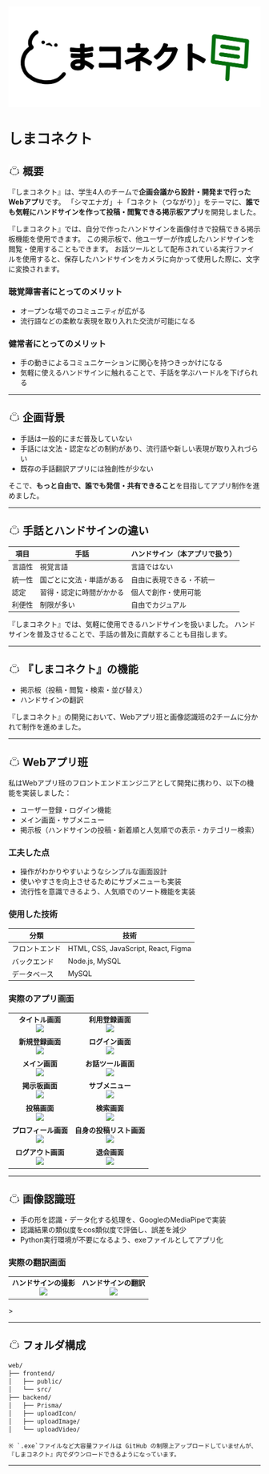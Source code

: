 <p align="center">
  <img src="web/frontend/public/images/logo.png" alt="しまコネクト ロゴ" >
</p>

# しまコネクト

<h2>
  <img src="web/frontend/public/images/listShima.jpg" alt="alt text" style="height: 1em; vertical-align: baseline;" />
  概要
</h2>

『しまコネクト』は、学生4人のチームで**企画会議から設計・開発まで行ったWebアプリ**です。
「シマエナガ」＋「コネクト（つながり）」をテーマに、**誰でも気軽にハンドサインを作って投稿・閲覧できる掲示板アプリ**を開発しました。

『しまコネクト』では、自分で作ったハンドサインを画像付きで投稿できる掲示板機能を使用できます。
この掲示板で、他ユーザーが作成したハンドサインを閲覧・使用することもできます。
お話ツールとして配布されている実行ファイルを使用すると、保存したハンドサインをカメラに向かって使用した際に、文字に変換されます。

### 聴覚障害者にとってのメリット
- オープンな場でのコミュニティが広がる  
- 流行語などの柔軟な表現を取り入れた交流が可能になる

### 健常者にとってのメリット
- 手の動きによるコミュニケーションに関心を持つきっかけになる
- 気軽に使えるハンドサインに触れることで、手話を学ぶハードルを下げられる

---

<h2>
  <img src="web/frontend/public/images/listShima.jpg" alt="alt text" style="height: 1em; vertical-align: baseline;" />
  企画背景
</h2>

- 手話は一般的にまだ普及していない
- 手話には文法・認定などの制約があり、流行語や新しい表現が取り入れづらい
- 既存の手話翻訳アプリには独創性が少ない

そこで、**もっと自由で、誰でも発信・共有できること**を目指してアプリ制作を進めました。

---

<h2>
  <img src="web/frontend/public/images/listShima.jpg" alt="alt text" style="height: 1em; vertical-align: baseline;" />
  手話とハンドサインの違い
</h2>

| 項目 | 手話 | ハンドサイン（本アプリで扱う） |
|------|------|-----------------------------|
| 言語性 | 視覚言語 | 言語ではない |
| 統一性 | 国ごとに文法・単語がある | 自由に表現できる・不統一 |
| 認定 | 習得・認定に時間がかかる | 個人で創作・使用可能 |
| 利便性 | 制限が多い | 自由でカジュアル |

『しまコネクト』では、気軽に使用できるハンドサインを扱いました。
ハンドサインを普及させることで、手話の普及に貢献することも目指します。

---

<h2>
  <img src="web/frontend/public/images/listShima.jpg" alt="alt text" style="height: 1em; vertical-align: baseline;" />
  『しまコネクト』の機能
</h2>

- 掲示板（投稿・閲覧・検索・並び替え） 
- ハンドサインの翻訳

『しまコネクト』の開発において、Webアプリ班と画像認識班の2チームに分かれて制作を進めました。

---

<h2>
  <img src="web/frontend/public/images/listShima.jpg" alt="alt text" style="height: 1em; vertical-align: baseline;" />
  Webアプリ班
</h2>

私はWebアプリ班のフロントエンドエンジニアとして開発に携わり、以下の機能を実装しました：
- ユーザー登録・ログイン機能
- メイン画面・サブメニュー
- 掲示板（ハンドサインの投稿・新着順と人気順での表示・カテゴリー検索）

### 工夫した点
- 操作がわかりやすいようなシンプルな画面設計
- 使いやすさを向上させるためにサブメニューも実装
- 流行性を意識できるよう、人気順でのソート機能を実装

### 使用した技術
| 分類 | 技術 |
|------|------|
| フロントエンド | HTML, CSS, JavaScript, React, Figma |
| バックエンド | Node.js, MySQL |
| データベース | MySQL |

### 実際のアプリ画面

<table>
  <tr>
    <td align="center">
      <strong>タイトル画面</strong><br>
      <img src="https://github.com/user-attachments/assets/d3456b09-12ac-4256-9151-991d45cb787b" width="90%" />
    </td>
    <td align="center">
      <strong>利用登録画面</strong><br>
      <img src="https://github.com/user-attachments/assets/e992b3d8-ee4b-4e0c-9ee4-b5dd1a63418d" width="90%" />
    </td>
  </tr>
  <tr>
    <td align="center">
      <strong>新規登録画面</strong><br>
      <img src="https://github.com/user-attachments/assets/b288efc9-476e-4def-902c-cc2e8b0998d7" width="90%" />
    </td>
    <td align="center">
      <strong>ログイン画面</strong><br>
      <img src="https://github.com/user-attachments/assets/4a7f37df-34bf-4553-b6d3-c89b5deb827c" width="90%" />
    </td>
  </tr>
  <tr>
    <td align="center">
      <strong>メイン画面</strong><br>
      <img src="https://github.com/user-attachments/assets/139926e9-99bc-4154-bf1c-c3c83f1609cb" width="90%" />
    </td>
    <td align="center">
      <strong>お話ツール画面</strong><br>
      <img src="https://github.com/user-attachments/assets/a693286f-ee59-44f0-b600-2ebb8401e908" width="90%" />
    </td>
  </tr>
  <tr>
    <td align="center">
      <strong>掲示板画面</strong><br>
      <img src="https://github.com/user-attachments/assets/d3fe6095-c1fc-46fe-ba48-10f3fbaff75b" width="90%" />
    </td>
    <td align="center">
      <strong>サブメニュー</strong><br>
      <img src="https://github.com/user-attachments/assets/d0db92d1-3118-4e44-9a03-bac82011906c" width="90%" />
    </td>
  </tr>
  <tr>
    <td align="center">
      <strong>投稿画面</strong><br>
      <img src="https://github.com/user-attachments/assets/d1d641d7-0992-468a-a0bf-566e8013520d" width="90%" />
    </td>
    <td align="center">
      <strong>検索画面</strong><br>
      <img src="https://github.com/user-attachments/assets/6a7f107f-b18f-42fa-b679-22179de2a4e4" width="90%" />
    </td>
  </tr>
  <tr>
    <td align="center">
      <strong>プロフィール画面</strong><br>
      <img src="https://github.com/user-attachments/assets/8a64f0e4-f073-4c78-9217-a17f99ee0efe" width="90%" />
    </td>
    <td align="center">
      <strong>自身の投稿リスト画面</strong><br>
      <img src="https://github.com/user-attachments/assets/8fb828f7-af9a-4fe1-aaa2-02339fcf9c77" width="90%" />
    </td>
  </tr>
  <tr>
    <td align="center">
      <strong>ログアウト画面</strong><br>
      <img src="https://github.com/user-attachments/assets/4cc66578-2788-45ca-b90f-c3b134a97630" width="90%" />
    </td>
    <td align="center">
      <strong>退会画面</strong><br>
      <img src="https://github.com/user-attachments/assets/78302c9e-efc5-48f3-879b-1953cf541e0d" width="90%" />
    </td>
  </tr>
</table>


---

<h2>
  <img src="web/frontend/public/images/listShima.jpg" alt="alt text" style="height: 1em; vertical-align: baseline;" />
  画像認識班
</h2>

- 手の形を認識・データ化する処理を、GoogleのMediaPipeで実装
- 認識結果の類似度をcos類似度で評価し、誤差を減少
- Python実行環境が不要になるよう、exeファイルとしてアプリ化

### 実際の翻訳画面

<table align="center">
  <tr>
    <td align="center">
      <strong>ハンドサインの撮影</strong><br>
      <img src="https://github.com/user-attachments/assets/e9f835eb-9a92-4048-ac49-a629094ac0e4" width="90%">
    </td>
    <td align="center">
      <strong>ハンドサインの翻訳</strong><br>
      <img src="https://github.com/user-attachments/assets/11706d5d-3d10-4c05-b3ad-e9955b1607c1" width="90%">
    </td>
  </tr>
</table>>

---

<h2>
  <img src="web/frontend/public/images/listShima.jpg" alt="alt text" style="height: 1em; vertical-align: baseline;" />
  フォルダ構成
</h2>

```plaintext
web/
├── frontend/
│   ├── public/
│   └── src/
├── backend/
│   ├── Prisma/
│   ├── uploadIcon/
│   ├── uploadImage/
│   └── uploadVideo/

※ `.exe`ファイルなど大容量ファイルは GitHub の制限上アップロードしていませんが、『しまコネクト』内でダウンロードできるようになっています。

```

---
